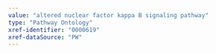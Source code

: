 ```yaml
---
value: "altered nuclear factor kappa B signaling pathway"
type: "Pathway Ontology"
xref-identifier: "0000619"
xref-dataSource: "PW"
---
```


